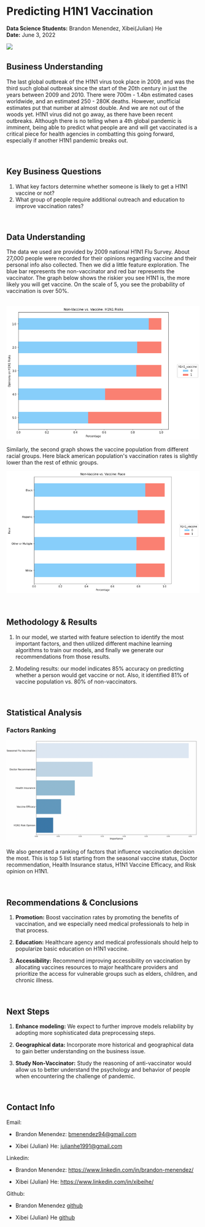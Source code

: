 # Predicting H1N1 Vaccination <br>
**Data Science Students:**  Brandon Menendez, Xibei(Julian) He <br>
**Date:** June 3, 2022

![](https://www.rgare.com/images/default-source/kc-article-images/mrna-long.jpg?sfvrsn=d6217b47_0)

## **Business Understanding**
The last global outbreak of the H1N1 virus took place in 2009, and was the third such global outbreak since the start of the 20th century
in just the years between 2009 and 2010. There were 700m - 1.4bn estimated cases worldwide, and an estimated 250 - 280K deaths. However, unofficial estimates put that number at almost double. And we are not out of the woods yet. H1N1 virus did not go away, as there have been recent outbreaks. Although there is no telling when a 4th global pandemic is imminent, being able to predict what people are and will get vaccinated is a critical piece for health agencies in combatting this going forward, especially if another H1N1 pandemic breaks out.  

<br>

## **Key Business Questions**
1.	What key factors determine whether someone is likely to get a H1N1 vaccine or not?
2.	What group of people require additional outreach and education to improve vaccination rates?

<br>

## **Data Understanding** 
The data we used are provided by 2009 national H1N1 Flu Survey. About 27,000 people were recorded for their opinions regarding vaccine and their personal info also collected. Then we did a little feature exploration. The blue bar represents the non-vaccinator and red bar represents the vaccinator. The graph below shows the riskier you see H1N1 is, the more likely you will get vaccine. On the scale of 5, you see the probability of vaccination is over 50%.

 &nbsp; &nbsp; &nbsp; &nbsp; &nbsp; &nbsp; &nbsp; &nbsp; &nbsp; ![](Images/opinion_risk_2.png)


Similarly, the second graph shows the vaccine population from different racial groups. Here black american population's vaccination rates is slightly lower than the rest of ethnic groups. 

![](Images/race.png)


<br>

## **Methodology & Results**

1. In our model, we started with feature selection to identify the most important factors, and then utilized different machine learning algorithms to train our models, and finally we generate our recommendations from those results. 

2. Modeling results: our model indicates 85% accuracy on predicting whether a person would get vaccine or not. Also, it identified 81% of vaccine population vs. 80% of non-vaccinators. 

<br>

## **Statistical Analysis**
### **Factors Ranking**

![](Images/feature_importance.png)


We also generated a ranking of factors that influence vaccination decision the most. This is top 5 list starting from the seasonal vaccine status, Doctor recommendation, Health Insurance status, H1N1 Vaccine Efficacy, and Risk opinion on H1N1. 

<br>

## **Recommendations & Conclusions**
1. **Promotion:** Boost vaccination rates by promoting the benefits of vaccination, and we especially need medical professionals to help in that process.

2. **Education:** Healthcare agency and medical professionals should help to popularize basic education on H1N1 vaccine.

3. **Accessibility:** Recommend improving accessibility on vaccination by allocating vaccines resources to major healthcare providers and prioritize the access for vulnerable groups such as elders, children, and chronic illness.

<br>

## **Next Steps**
1. **Enhance modeling:** We expect to further improve models reliability by adopting more sophisticated data preprocessing steps.

2. **Geographical data:** Incorporate more historical and geographical data to gain better understanding on the business issue.

3. **Study Non-Vaccinator:** Study the reasoning of anti-vaccinator would allow us to better understand the psychology and behavior of people when encountering the challenge of pandemic.

<br>

## **Contact Info**
Email:
- Brandon Menendez: bmenendez94@gmail.com

- Xibei (Julian) He: julianhe1991@gmail.com

Linkedin: 
- Brandon Menendez: https://www.linkedin.com/in/brandon-menendez/

- Xibei (Julian) He: https://www.linkedin.com/in/xibeihe/

Github:

- Brandon Menendez [github](http://github.com/brandmend)

- Xibei (Julian) He [github](https://github.com/JulianHe1991)

